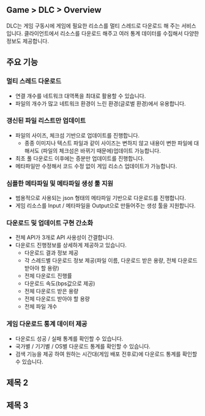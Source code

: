 ## Game > DLC > Overview

DLC는 게임 구동시에 게임에 필요한 리소스를 멀티 스레드로 다운로드 해 주는 서비스 입니다.
클라이언트에서 리소스를 다운로드 해주고 여러 통계 데이터를 수집해서 다양한 정보도 제공합니다.

## 주요 기능

### 멀티 스레드 다운로드
- 연결 개수를 네트워크 대역폭을 최대로 활용할 수 있습니다.
- 파일의 개수가 많고 네트워크 환경이 느린 환경(글로벌 환경)에서 유용합니다.

### 갱신된 파일 리스트만 업데이트
- 파일의 사이즈, 체크섬 기반으로 업데이트를 진행합니다.
	- 종종 이미지나 텍스트 파일과 같이 사이즈는 변하지 않고 내용이 변한 파일에 대해서도 (파일의 체크섬은 바뀌기 때문에)업데이트 가능합니다.
- 최초 풀 다운로드 이후에는 증분만 업데이트를 진행합니다.
- 메타파일만 수정해서 코드 수정 없이 게임 리소스 업데이트가 가능합니다. 

### 심플한 메타파일 및 메타파일 생성 툴 지원
- 범용적으로 사용되는 json 형태의 메타파일 기반으로 다운로드를 진행합니다.
- 게임 리소스를 Input / 메타파일을 Output으로 만들어주는 생성 툴을 지원합니다.

### 다운로드 및 업데이트 구현 간소화
- 전체 API가 3개로 API 사용성이 간결합니다.
- 다운로드 진행정보를 상세하게 제공하고 있습니다.
	- 다운로드 결과 정보 제공
	- 각 스레드별 다운로드 정보 제공(파일 이름, 다운로드 받은 용량, 전체 다운로드 받아야 할 용량)
	- 전체 다운로드 진행률
	- 다운로드 속도(bps값으로 제공)
	- 전체 다운로드 받은 용량
	- 전체 다운로드 받아야 할 용량
	- 전체 파일 개수

### 게임 다운로드 통계 데이터 제공
- 다운로드 성공 / 실패 통계를 확인할 수 있습니다.
- 국가별 / 기기별 / OS별 다운로드 통계를 확인할 수 있습니다.
- 검색 기능을 제공 하여 원하는 시간대(게임 배포 전후로)에 다운로드 통계를 확인할 수 있습니다.

## 제목 2

## 제목 3
